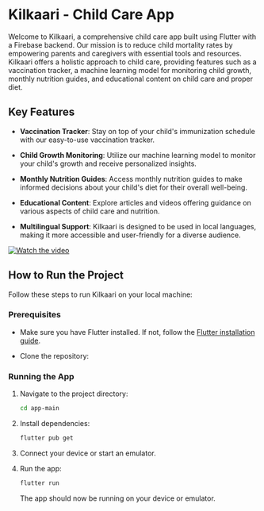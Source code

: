 # Kilkaari - Child Care App

Welcome to Kilkaari, a comprehensive child care app built using Flutter with a Firebase backend. Our mission is to reduce child mortality rates by empowering parents and caregivers with essential tools and resources. Kilkaari offers a holistic approach to child care, providing features such as a vaccination tracker, a machine learning model for monitoring child growth, monthly nutrition guides, and educational content on child care and proper diet.

## Key Features

- **Vaccination Tracker**: Stay on top of your child's immunization schedule with our easy-to-use vaccination tracker.

- **Child Growth Monitoring**: Utilize our machine learning model to monitor your child's growth and receive personalized insights.

- **Monthly Nutrition Guides**: Access monthly nutrition guides to make informed decisions about your child's diet for their overall well-being.

- **Educational Content**: Explore articles and videos offering guidance on various aspects of child care and nutrition.

- **Multilingual Support**: Kilkaari is designed to be used in local languages, making it more accessible and user-friendly for a diverse audience.

[![Watch the video](https://img.youtube.com/vi/YOUTUBE_VIDEO_ID/maxresdefault.jpg)](https://www.youtube.com/watch?v=Ss646vPw9D8)


## How to Run the Project

Follow these steps to run Kilkaari on your local machine:

### Prerequisites

- Make sure you have Flutter installed. If not, follow the [Flutter installation guide](https://flutter.dev/docs/get-started/install).

- Clone the repository:


### Running the App

1. Navigate to the project directory:

   ```bash
   cd app-main
   ```

2. Install dependencies:

   ```bash
   flutter pub get
   ```

3. Connect your device or start an emulator.

4. Run the app:

   ```bash
   flutter run
   ```

   The app should now be running on your device or emulator.
